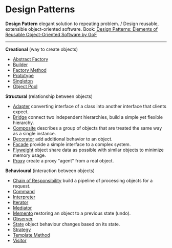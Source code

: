 # Design Patterns

**Design Pattern** elegant solution to repeating problem. / Design reusable, extensible object-oriented software.
Book: [Design Patterns: Elements of Reusable Object-Oriented Software by GoF](https://en.wikipedia.org/wiki/Design_Patterns)
***
**Creational** (way to create objects)
* [Abstract Factory]()
* [Builder]()
* [Factory Method]()
* [Prototype]()
* [Singleton]()
* [Object Pool]()

**Structural** (relationship between objects)
* [Adapter](https://github.com/shamy1st/design-pattern-adapter-java) converting interface of a class into another interface that clients expect.
* [Bridge](https://github.com/shamy1st/design-pattern-bridge-java) connect two independent hierarchies, build a simple yet flexible hierarchy.
* [Composite](https://github.com/shamy1st/design-pattern-composite-java) describes a group of objects that are treated the same way as a single instance.
* [Decorator](https://github.com/shamy1st/design-pattern-decorator-java) add additional behavior to an object.
* [Facade](https://github.com/shamy1st/design-pattern-facade-java) provide a simple interface to a complex system.
* [Flyweight](https://github.com/shamy1st/design-pattern-flyweight-java) object share data as possible with similar objects to minimize memory usage.
* [Proxy](https://github.com/shamy1st/design-pattern-proxy-java) create a proxy "agent" from a real object.

**Behavioural** (interaction between objects)
* [Chain of Responsibility](https://github.com/shamy1st/design-pattern-chain-of-responsibility-java) build a pipeline of processing objects for a request.
* [Command](https://github.com/shamy1st/design-pattern-command-java)
* [Interpreter]()
* [Iterator](https://github.com/shamy1st/design-pattern-iterator-java)
* [Mediator](https://github.com/shamy1st/design-pattern-mediator-java)
* [Memento](https://github.com/shamy1st/design-pattern-memento-java) restoring an object to a previous state (undo).
* [Observer](https://github.com/shamy1st/design-pattern-observer-java)
* [State](https://github.com/shamy1st/design-pattern-state-java) object behaviour changes based on its state.
* [Strategy](https://github.com/shamy1st/design-pattern-strategy-java)
* [Template Method](https://github.com/shamy1st/design-pattern-template-java)
* [Visitor](https://github.com/shamy1st/design-pattern-visitor-java)
